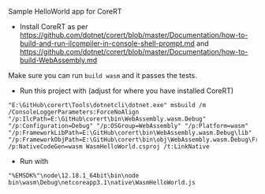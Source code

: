Sample HelloWorld app for CoreRT

- Install CoreRT as per https://github.com/dotnet/corert/blob/master/Documentation/how-to-build-and-run-ilcompiler-in-console-shell-prompt.md and https://github.com/dotnet/corert/blob/master/Documentation/how-to-build-WebAssembly.md

Make sure you can run `build wasm` and it passes the tests.

- Run this project with (adjust for where you have installed CoreRT) 
```
"E:\GitHub\corert\Tools\dotnetcli\dotnet.exe" msbuild /m /ConsoleLoggerParameters:ForceNoAlign "/p:IlcPath=E:\GitHub\corert\bin\WebAssembly.wasm.Debug" "/p:Configuration=Debug" "/p:OSGroup=WebAssembly" "/p:Platform=wasm"  "/p:FrameworkLibPath=E:\GitHub\corert\bin\WebAssembly.wasm.Debug\lib" "/p:FrameworkObjPath=E:\GitHub\corert\bin\obj\WebAssembly.wasm.Debug\Framework"  /p:NativeCodeGen=wasm WasmHelloWorld.csproj /t:LinkNative
```

- Run with 
```
"%EMSDK%"\node\12.18.1_64bit\bin\node bin\wasm\Debug\netcoreapp3.1\native\WasmHelloWorld.js
```
